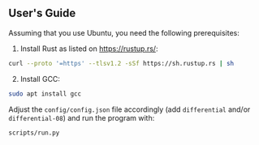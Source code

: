 ## User's Guide

Assuming that you use Ubuntu, you need the following prerequisites:

1. Install Rust as listed on https://rustup.rs/:

```bash
curl --proto '=https' --tlsv1.2 -sSf https://sh.rustup.rs | sh
```

2. Install GCC:

```bash
sudo apt install gcc
```

Adjust the `config/config.json` file accordingly (add `differential` and/or `differential-08`) and run the program with:

```bash
scripts/run.py
```
